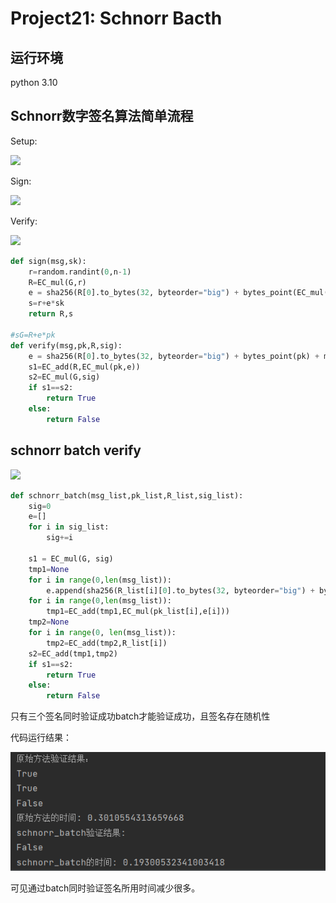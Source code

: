 # Project21: Schnorr Bacth

## 运行环境

python 3.10 

## Schnorr数字签名算法简单流程

Setup:   

  ![](https://img1.imgtp.com/2023/08/02/rYPFd8pT.png)

Sign:


![](https://img1.imgtp.com/2023/08/02/w1OMVpqK.png)

Verify:

  ![](https://img1.imgtp.com/2023/08/02/B4dIkb8u.png)

```python
def sign(msg,sk):
    r=random.randint(0,n-1)
    R=EC_mul(G,r)
    e = sha256(R[0].to_bytes(32, byteorder="big") + bytes_point(EC_mul(G, sk)) + msg)
    s=r+e*sk
    return R,s

#sG=R+e*pk
def verify(msg,pk,R,sig):
    e = sha256(R[0].to_bytes(32, byteorder="big") + bytes_point(pk) + msg)
    s1=EC_add(R,EC_mul(pk,e))
    s2=EC_mul(G,sig)
    if s1==s2:
        return True
    else:
        return False
```



## schnorr batch verify

![](https://img1.imgtp.com/2023/07/11/xHFxjOpY.png)

```python
def schnorr_batch(msg_list,pk_list,R_list,sig_list):
    sig=0
    e=[]
    for i in sig_list:
        sig+=i

    s1 = EC_mul(G, sig)
    tmp1=None
    for i in range(0,len(msg_list)):
        e.append(sha256(R_list[i][0].to_bytes(32, byteorder="big") + bytes_point(pk_list[i]) + msg_list[i]))
    for i in range(0,len(msg_list)):
        tmp1=EC_add(tmp1,EC_mul(pk_list[i],e[i]))
    tmp2=None
    for i in range(0, len(msg_list)):
        tmp2=EC_add(tmp2,R_list[i])
    s2=EC_add(tmp1,tmp2)
    if s1==s2:
        return True
    else:
        return False
```

只有三个签名同时验证成功batch才能验证成功，且签名存在随机性

代码运行结果：

![](https://github.com/Z-Yivon/project/blob/main/project21/result.png)

可见通过batch同时验证签名所用时间减少很多。
